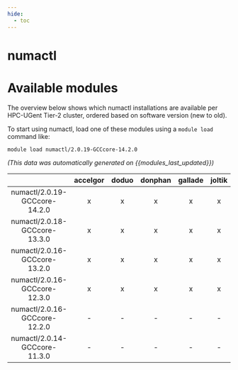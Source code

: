 ```yaml
---
hide:
  - toc
---
```


numactl
=======

# Available modules


The overview below shows which numactl installations are available per HPC-UGent Tier-2 cluster, ordered based on software version (new to old).

To start using numactl, load one of these modules using a `module load` command like:

```shell
module load numactl/2.0.19-GCCcore-14.2.0
```

*(This data was automatically generated on {{modules_last_updated}})*

| |accelgor|doduo|donphan|gallade|joltik|litleo|shinx|
| :---: | :---: | :---: | :---: | :---: | :---: | :---: | :---: |
|numactl/2.0.19-GCCcore-14.2.0|x|x|x|x|x|x|x|
|numactl/2.0.18-GCCcore-13.3.0|x|x|x|x|x|x|x|
|numactl/2.0.16-GCCcore-13.2.0|x|x|x|x|x|x|x|
|numactl/2.0.16-GCCcore-12.3.0|x|x|x|x|x|x|x|
|numactl/2.0.16-GCCcore-12.2.0|-|-|-|-|-|x|x|
|numactl/2.0.14-GCCcore-11.3.0|-|-|-|-|-|x|x|
